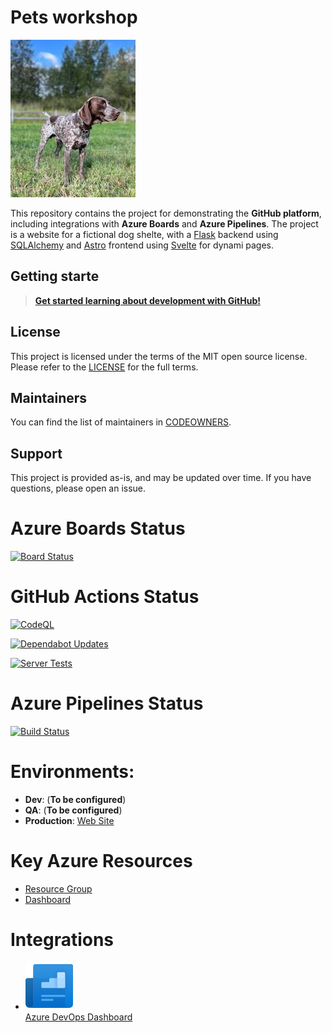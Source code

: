 # Pets workshop

![The Pets Workshop Mascot](/images/The%20Pets%20Workshop%20Mascot.png)

This repository contains the project for demonstrating the **GitHub platform**, including integrations with **Azure Boards** and **Azure Pipelines**. The project is a website for a fictional dog shelte, with a [Flask](https://flask.palletsprojects.com/en/stable/) backend using [SQLAlchemy](https://www.sqlalchemy.org/) and [Astro](https://astro.build/) frontend using [Svelte](https://svelte.dev/) for dynami pages.

## Getting starte

> **[Get started learning about development with GitHub!](./content/README.md)**

## License 

This project is licensed under the terms of the MIT open source license. Please refer to the [LICENSE](./LICENSE) for the full terms.

## Maintainers 

You can find the list of maintainers in [CODEOWNERS](./.github/CODEOWNERS).

## Support

This project is provided as-is, and may be updated over time. If you have questions, please open an issue.

# Azure Boards Status 

[![Board Status](https://dev.azure.com/PUnlimited/915ef36c-5c6d-47d3-a3af-c7570cefb4b9/f71d58d2-562e-4943-ac2f-10cf5c90caf7/_apis/work/boardbadge/d55d864f-57ca-474c-88a0-bc9eacf0cccb)](https://dev.azure.com/PUnlimited/915ef36c-5c6d-47d3-a3af-c7570cefb4b9/_boards/board/t/f71d58d2-562e-4943-ac2f-10cf5c90caf7/Stories/)

# GitHub Actions Status 
[![CodeQL](https://github.com/devrellabs/pets-workshop/actions/workflows/github-code-scanning/codeql/badge.svg)](https://github.com/devrellabs/pets-workshop/actions/workflows/github-code-scanning/codeql)

[![Dependabot Updates](https://github.com/devrellabs/pets-workshop/actions/workflows/dependabot/dependabot-updates/badge.svg)](https://github.com/devrellabs/pets-workshop/actions/workflows/dependabot/dependabot-updates)

[![Server Tests](https://github.com/devrellabs/pets-workshop/actions/workflows/server-test.yml/badge.svg)](https://github.com/devrellabs/pets-workshop/actions/workflows/server-test.yml)

# Azure Pipelines Status 
[![Build Status](https://dev.azure.com/PUnlimited/PetsWorkshop/_apis/build/status%2FServer%20Tests?branchName=main)](https://dev.azure.com/PUnlimited/PetsWorkshop/_build/latest?definitionId=10&branchName=main)

# Environments:
 - **Dev**: (**To be configured**)
 - **QA**: (**To be configured**)
 - **Production**: [Web Site](https://client.braveforest-9b03311d.westus.azurecontainerapps.io/)

# Key Azure Resources
- [Resource Group](https://portal.azure.com/#@daveburnisonyahoo.onmicrosoft.com/resource/subscriptions/9078e9ae-b0c7-4eb8-8054-e9bf5e1875ad/resourceGroups/rg-Production/overview)
- [Dashboard](https://portal.azure.com/#@daveburnisonyahoo.onmicrosoft.com/dashboard/arm/subscriptions/9078e9ae-b0c7-4eb8-8054-e9bf5e1875ad/resourcegroups/rg-production/providers/microsoft.portal/dashboards/dash-wgry4yau64yb6)

# Integrations 

- [![Azure DevOps Dashboard](/images/azure_devops_dashboard_icon.png)<br/>Azure DevOps Dashboard](https://dev.azure.com/PUnlimited/PetsWorkshop/_dashboards/dashboard/346a7268-ee7c-42e0-9beb-8000c9259df4)

